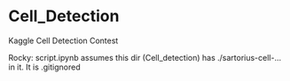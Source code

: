 # Cell_Detection
Kaggle Cell Detection Contest


Rocky: script.ipynb assumes this dir (Cell_detection) has ./sartorius-cell-... in it. It is .gitignored